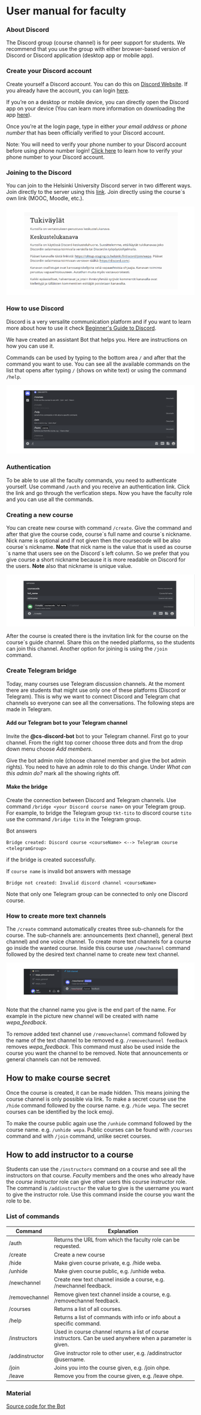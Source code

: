 # User manual for faculty

### About Discord

The Discord group (course channel) is for peer support for students. We recommend that you use the group with either browser-based version of Discord or Discord application (desktop app or mobile app).

### Create your Discord account
Create yourself a Discord account. You can do this on [Discord Website](https://discord.com/). If you already have the account, you can login [here](https://discord.com/login).

If you’re on a desktop or mobile device, you can directly open the Discord app on your device (You can learn more information on downloading the app [here](https://support.discord.com/hc/en-us/articles/360033931551)).

Once you’re at the login page, type in either _your email address_ or _phone number_ that has been officially verified to your Discord account. 

Note: You will need to verify your phone number to your Discord account before using phone number login! [Click here](https://support.discord.com/hc/en-us/articles/360033931551) to learn how to verify your phone number to your Discord account.

### Joining to the Discord

You can join to the Helsinki University Discord server in two different ways. Join directly to the server using this [link]( https://discord.gg/V5R9dZFCkD). Join directly using the course´s own link (MOOC, Moodle, etc.).

![commands](./images/courselink.png)

### How to use Discord

Discord is a very versalite communication platform and if you want to learn more about how to use it check [Beginner's Guide to Discord](https://support.discord.com/hc/en-us/articles/360045138571-Beginner-s-Guide-to-Discord#h_d33e3809-909b-4720-899d-db26c17bafa9).

We have created an assistant Bot that helps you. Here are instructions on how you can use it.

Commands can be used by typing to the bottom area `/` and after that the command you want to use. You can see all the available commands on the list that opens after typing `/` (shows on white text) or using the command `/help`.

![commands](./images/commands.png)

### Authentication

To be able to use all the faculty commands, you need to authenticate yourself. Use command `/auth` and you receive an authentication link. Click the link and go through the verfication steps. Now you have the faculty role and you can use all the commands.

### Creating a new course

You can create new course with command `/create`. Give the command and after that give the course code, course´s full name and course´s nickname. Nick name is optional and if not given then the coursecode will be also course´s nickname. **Note** that nick name is the value that is used as course´s name that users see on the Discord´s left column. So we prefer that you give course a short nickname because it is more readable on Discord for the users. **Note** also that nickname is unique value.

![create](./images/create.png)

After the course is created there is the invitation link for the course on the course´s guide channel. Share this on the needed platforms, so the students can join this channel. Another option for joining is using the `/join` command.

### Create Telegram bridge

Today, many courses use Telegram discussion channels. At the moment there are students that might use only one of these platforms (Discord or Telegram). This is why we want to connect Discord and Telegram chat channels so everyone can see all the conversations. The following steps are made in Telegram.

#### Add our Telegram bot to your Telegram channel

Invite the **@cs-discord-bot** bot to your Telegram channel. First go to your channel. From the right top corner choose three dots and from the drop down menu choose _Add members_.

Give the bot admin role (choose channel member and give the bot admin rights). You need to have an admin role to do this change. Under _What can this admin do?_ mark all the showing rights off.

#### Make the bridge

Create the connection between Discord and Telegram channels. Use command `/bridge <your Discord course name>` on your Telegram group. For example, to bridge the Telegram group `tkt-tito` to discord course `tito` use the command `/bridge tito` in the Telegram group.

Bot answers
```
Bridge created: Discord course <courseName> <--> Telegram course <telegramGroup>
```
if the bridge is created successfully.

If `course name` is invalid bot answers with message
```
Bridge not created: Invalid discord channel <courseName>
```
Note that only one Telegram group can be connected to only one Discord course.

### How to create more text channels

The `/create` command automatically creates three sub-channels for the course. The sub-channels are: announcements (text channel), general (text channel) and one voice channel. To create more text channels for a course go inside the wanted course. Inside this course use `/newchannel` command followed by the desired text channel name to create new text channel.

![newchannel](./images/newchannel.png)

Note that the channel name you give is the end part of the name. For example in the picture new channel will be created with name _wepa_feedback_.

To remove added text channel use `/removechannel` command followed by the name of the text channel to be removed e.g. `/removechannel feedback` removes _wepa_feedback_. This command must also be used inside the course you want the channel to be removed. Note that announcements or general channels can not be removed.

## How to make course secret
Once the course is created, it can be made hidden. This means joining the course channel is only possible via link. To make a secret course use the `/hide` command followed by the course name. e.g. `/hide wepa`. The secret courses can be identified by the lock emoji. 

To make the course public again use the `/unhide` command followed by the course name. e.g. `/unhide wepa`. Public courses can be found with `/courses` command and with `/join` command, unlike secret courses.

## How to add instructor to a course
Students can use the `/instructors` command on a course and see all the instructors on that course. _Faculty_ members and the ones who already have the _course instructor_ role can give other users this course instructor role. The command is `/addinstructor` the value to give is the username you want to give the instructor role. Use this command inside the course you want the role to be.


### List of commands

Command | Explanation
--------|-----------
/auth | Returns the URL from which the faculty role can be requested.
/create | Create a new course
/hide | Make given course private, e.g. /hide weba.
/unhide | Make given course public, e.g. /unhide weba.
/newchannel | Create new text channel inside a course, e.g. /newchannel feedback.
/removechannel | Remove given text channel inside a course, e.g. /removechannel feedback.
/courses | Returns a list of all courses.
/help | Returns a list of commands with info or info about a specific command.
/instructors | Used in course channel returns a list of course instructors. Can be used anywhere when a parameter is given.
/addinstructor | Give instructor role to other user, e.g. /addinstructor @username.
/join | Joins you into the course given, e.g. /join ohpe.
/leave | Remove you from the course given, e.g. /leave ohpe.

### Material

[Source code for the Bot](https://github.com/CS-DISCORD-BOT/cs-discord-bot)